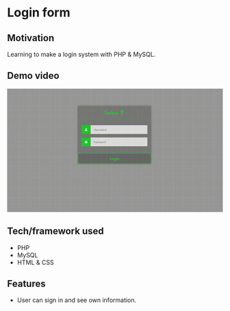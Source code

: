 # Login form

## Motivation
Learning to make a login system with PHP & MySQL.

## Demo video

![Demo](demo/demo_login.gif)

## Tech/framework used
- PHP
- MySQL
- HTML & CSS

## Features
- User can sign in and see own information.

